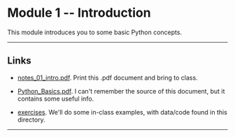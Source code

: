 # Module 1 -- Introduction

This module introduces you to some basic Python concepts.

---

## Links

- [notes_01_intro.pdf](notes_01_intro.pdf). Print this .pdf document and bring to class.

- [Python_Basics.pdf](Python_Basics.pdf). I can't remember the source of this document, but it contains some useful info.

- [exercises](exercises).  We'll do some in-class examples, with data/code found in this directory.

---


 